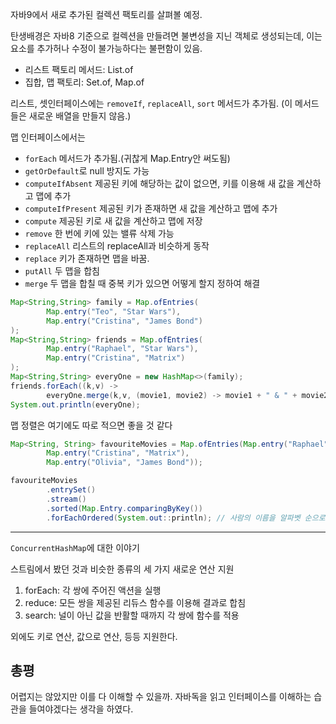 자바9에서 새로 추가된 컬렉션 팩토리를 살펴볼 예정.

탄생배경은 자바8 기준으로 컬렉션을 만들려면 불변성을 지닌 객체로 생성되는데, 이는 요소를 추가허나 수정이 불가능하다는 불편함이 있음.

- 리스트 팩토리 메서드: List.of
- 집합, 맵 팩토리: Set.of, Map.of

리스트, 셋인터페이스에는 `removeIf`, `replaceAll`, `sort` 메서드가 추가됨. (이 메서드들은 새로운 배열을 만들지 않음.)

맵 인터페이스에서는 
- `forEach` 메서드가 추가됨.(귀찮게 Map.Entry안 써도됨) 
-  `getOrDefault`로 null 방지도 가능
- `computeIfAbsent` 제공된 키에 해당하는 값이 없으면, 키를 이용해 새 값을 계산하고 맵에 추가
- `computeIfPresent` 제공된 키가 존재하면 새 값을 계산하고 맵에 추가
- `compute` 제공된 키로 새 값을 계산하고 맵에 저장
- `remove` 한 번에 키에 있는 밸류 삭제 가능
- `replaceAll` 리스트의 replaceAll과 비슷하게 동작
- `replace` 키가 존재하면 맵을 바꿈. 
- `putAll` 두 맵을 합침
- `merge` 두 맵을 합칠 때 중복 키가 있으면 어떻게 할지 정하여 해결

```java
Map<String,String> family = Map.ofEntries(
        Map.entry("Teo", "Star Wars"),
        Map.entry("Cristina", "James Bond")
);
Map<String,String> friends = Map.ofEntries(
        Map.entry("Raphael", "Star Wars"),
        Map.entry("Cristina", "Matrix")
);
Map<String,String> everyOne = new HashMap<>(family);
friends.forEach((k,v) ->
        everyOne.merge(k,v, (movie1, movie2) -> movie1 + " & " + movie2));
System.out.println(everyOne);
```

맵 정렬은 여기에도 따로 적으면 좋을 것 같다

```java
Map<String, String> favouriteMovies = Map.ofEntries(Map.entry("Raphael", "Star Wars"),
        Map.entry("Cristina", "Matrix"),
        Map.entry("Olivia", "James Bond"));

favouriteMovies
        .entrySet()
        .stream()
        .sorted(Map.Entry.comparingByKey())
        .forEachOrdered(System.out::println); // 사람의 이름을 알파벳 순으로 스트림 요소 처리
```

-----

`ConcurrentHashMap`에 대한 이야기

스트림에서 봤던 것과 비슷한 종류의 세 가지 새로운 연산 지원

1. forEach: 각 쌍에 주어진 액션을 실행
2. reduce: 모든 쌍을 제공된 리듀스 함수를 이용해 결과로 합침
3. search: 널이 아닌 값을 반활할 때까지 각 쌍에 함수를 적용

외에도 키로 연산, 값으로 연산, 등등 지원한다.

## 총평

어렵지는 않았지만 이를 다 이해할 수 있을까. 자바독을 읽고 인터페이스를 이해하는 습관을 들여야겠다는 생각을 하였다.


